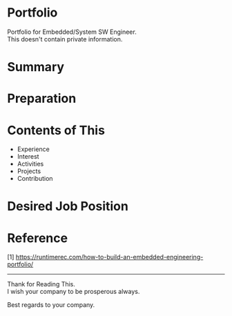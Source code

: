 # Portfolio
Portfolio for Embedded/System SW Engineer. <br/>
This doesn't contain private information. 

# Summary

# Preparation

# Contents of This
- Experience 
- Interest
- Activities
- Projects
- Contribution 

# Desired Job Position

# Reference
[1] https://runtimerec.com/how-to-build-an-embedded-engineering-portfolio/ 

---
Thank for Reading This. <br/>
I wish your company to be prosperous always. <br/>

Best regards to your company.


